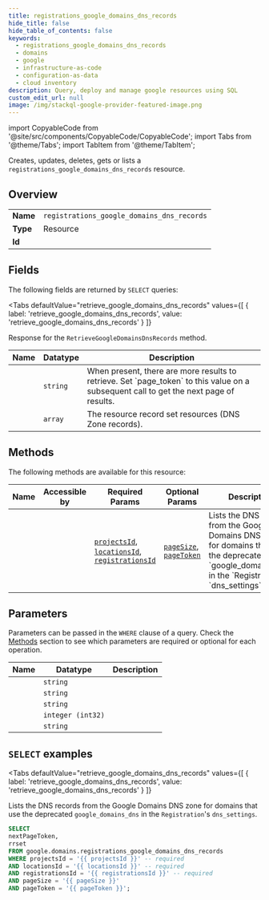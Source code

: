```yaml
--- 
title: registrations_google_domains_dns_records
hide_title: false
hide_table_of_contents: false
keywords:
  - registrations_google_domains_dns_records
  - domains
  - google
  - infrastructure-as-code
  - configuration-as-data
  - cloud inventory
description: Query, deploy and manage google resources using SQL
custom_edit_url: null
image: /img/stackql-google-provider-featured-image.png
---
```


import CopyableCode from '@site/src/components/CopyableCode/CopyableCode';
import Tabs from '@theme/Tabs';
import TabItem from '@theme/TabItem';

Creates, updates, deletes, gets or lists a <code>registrations_google_domains_dns_records</code> resource.

## Overview
<table><tbody>
<tr><td><b>Name</b></td><td><code>registrations_google_domains_dns_records</code></td></tr>
<tr><td><b>Type</b></td><td>Resource</td></tr>
<tr><td><b>Id</b></td><td><CopyableCode code="google.domains.registrations_google_domains_dns_records" /></td></tr>
</tbody></table>

## Fields

The following fields are returned by `SELECT` queries:

<Tabs
    defaultValue="retrieve_google_domains_dns_records"
    values={[
        { label: 'retrieve_google_domains_dns_records', value: 'retrieve_google_domains_dns_records' }
    ]}
>
<TabItem value="retrieve_google_domains_dns_records">

Response for the `RetrieveGoogleDomainsDnsRecords` method.

<table>
<thead>
    <tr>
    <th>Name</th>
    <th>Datatype</th>
    <th>Description</th>
    </tr>
</thead>
<tbody>
<tr>
    <td><CopyableCode code="nextPageToken" /></td>
    <td><code>string</code></td>
    <td>When present, there are more results to retrieve. Set `page_token` to this value on a subsequent call to get the next page of results.</td>
</tr>
<tr>
    <td><CopyableCode code="rrset" /></td>
    <td><code>array</code></td>
    <td>The resource record set resources (DNS Zone records).</td>
</tr>
</tbody>
</table>
</TabItem>
</Tabs>

## Methods

The following methods are available for this resource:

<table>
<thead>
    <tr>
    <th>Name</th>
    <th>Accessible by</th>
    <th>Required Params</th>
    <th>Optional Params</th>
    <th>Description</th>
    </tr>
</thead>
<tbody>
<tr>
    <td><a href="#retrieve_google_domains_dns_records"><CopyableCode code="retrieve_google_domains_dns_records" /></a></td>
    <td><CopyableCode code="select" /></td>
    <td><a href="#parameter-projectsId"><code>projectsId</code></a>, <a href="#parameter-locationsId"><code>locationsId</code></a>, <a href="#parameter-registrationsId"><code>registrationsId</code></a></td>
    <td><a href="#parameter-pageSize"><code>pageSize</code></a>, <a href="#parameter-pageToken"><code>pageToken</code></a></td>
    <td>Lists the DNS records from the Google Domains DNS zone for domains that use the deprecated `google_domains_dns` in the `Registration`'s `dns_settings`.</td>
</tr>
</tbody>
</table>

## Parameters

Parameters can be passed in the `WHERE` clause of a query. Check the [Methods](#methods) section to see which parameters are required or optional for each operation.

<table>
<thead>
    <tr>
    <th>Name</th>
    <th>Datatype</th>
    <th>Description</th>
    </tr>
</thead>
<tbody>
<tr id="parameter-locationsId">
    <td><CopyableCode code="locationsId" /></td>
    <td><code>string</code></td>
    <td></td>
</tr>
<tr id="parameter-projectsId">
    <td><CopyableCode code="projectsId" /></td>
    <td><code>string</code></td>
    <td></td>
</tr>
<tr id="parameter-registrationsId">
    <td><CopyableCode code="registrationsId" /></td>
    <td><code>string</code></td>
    <td></td>
</tr>
<tr id="parameter-pageSize">
    <td><CopyableCode code="pageSize" /></td>
    <td><code>integer (int32)</code></td>
    <td></td>
</tr>
<tr id="parameter-pageToken">
    <td><CopyableCode code="pageToken" /></td>
    <td><code>string</code></td>
    <td></td>
</tr>
</tbody>
</table>

## `SELECT` examples

<Tabs
    defaultValue="retrieve_google_domains_dns_records"
    values={[
        { label: 'retrieve_google_domains_dns_records', value: 'retrieve_google_domains_dns_records' }
    ]}
>
<TabItem value="retrieve_google_domains_dns_records">

Lists the DNS records from the Google Domains DNS zone for domains that use the deprecated `google_domains_dns` in the `Registration`'s `dns_settings`.

```sql
SELECT
nextPageToken,
rrset
FROM google.domains.registrations_google_domains_dns_records
WHERE projectsId = '{{ projectsId }}' -- required
AND locationsId = '{{ locationsId }}' -- required
AND registrationsId = '{{ registrationsId }}' -- required
AND pageSize = '{{ pageSize }}'
AND pageToken = '{{ pageToken }}';
```
</TabItem>
</Tabs>
